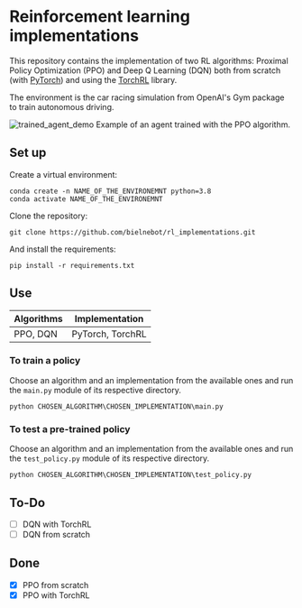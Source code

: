 # Reinforcement learning implementations

This repository contains the implementation of two RL algorithms: Proximal Policy Optimization (PPO) and Deep Q Learning (DQN) both from scratch (with [PyTorch](https://pytorch.org/)) and using the [TorchRL](https://pytorch.org/rl/stable/index.html) library.

The environment is the car racing simulation from OpenAI's Gym package to train autonomous driving.

![trained_agent_demo](docs/PPO_example.gif)
Example of an agent trained with the PPO algorithm.

## Set up
Create a virtual environment:
```console
conda create -n NAME_OF_THE_ENVIRONEMNT python=3.8
conda activate NAME_OF_THE_ENVIRONEMNT
```
Clone the repository:
```console
git clone https://github.com/bielnebot/rl_implementations.git
```
And install the requirements:
```console
pip install -r requirements.txt
```

## Use

| Algorithms | Implementation   |
|------------|------------------|
| PPO, DQN   | PyTorch, TorchRL |
### To train a policy
Choose an algorithm and an implementation from the available ones and run the `main.py` module of its respective directory.
```console
python CHOSEN_ALGORITHM\CHOSEN_IMPLEMENTATION\main.py
```
### To test a pre-trained policy
Choose an algorithm and an implementation from the available ones and run the `test_policy.py` module of its respective directory.
```console
python CHOSEN_ALGORITHM\CHOSEN_IMPLEMENTATION\test_policy.py
```





## To-Do

- [ ] DQN with TorchRL
- [ ] DQN from scratch

## Done
- [x] PPO from scratch
- [x] PPO with TorchRL